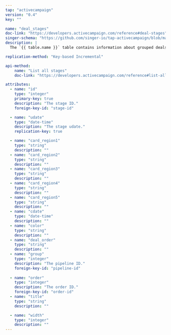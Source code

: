 ```yaml
---
tap: "activecampaign"
version: "0.4"
key: ""

name: "deal_stages"
doc-link: "https://developers.activecampaign.com/reference#deal-stages"
singer-schema: "https://github.com/singer-io/tap-activecampaign/blob/master/tap_activecampaign/schemas/deal_stages.json"
description: |
  The `{{ table.name }}` table contains information about grouped deals within a pipeline in your {{ integration.display_name }} account.

replication-method: "Key-based Incremental"

api-method:
    name: "List all stages"
    doc-link: "https://developers.activecampaign.com/reference#list-all-deal-stages"

attributes:
  - name: "id"
    type: "integer"
    primary-key: true
    description: "The stage ID."
    foreign-key-id: "stage-id"

  - name: "udate"
    type: "date-time"
    description: "The stage udate."
    replication-key: true

  - name: "card_region1"
    type: "string"
    description: ""
  - name: "card_region2"
    type: "string"
    description: ""
  - name: "card_region3"
    type: "string"
    description: ""
  - name: "card_region4"
    type: "string"
    description: ""
  - name: "card_region5"
    type: "string"
    description: ""
  - name: "cdate"
    type: "date-time"
    description: ""
  - name: "color"
    type: "string"
    description: ""
  - name: "deal_order"
    type: "string"
    description: ""
  - name: "group"
    type: "integer"
    description: "The pipeline ID."
    foreign-key-id: "pipeline-id"
  
  - name: "order"
    type: "integer"
    description: "The order ID."
    foreign-key-id: "order-id"
  - name: "title"
    type: "string"
    description: ""

  - name: "width"
    type: "integer"
    description: ""
---
```


